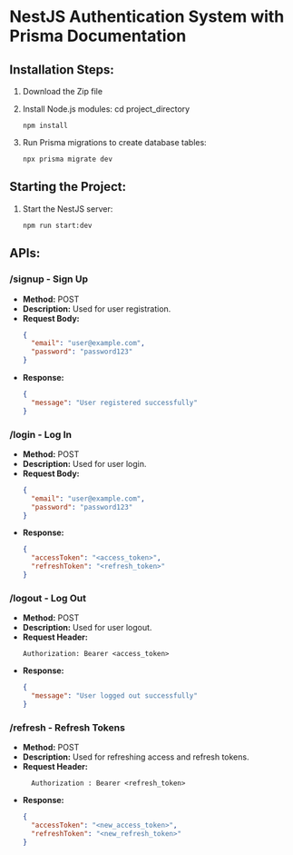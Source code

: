 # NestJS Authentication System with Prisma Documentation
## Installation Steps:

1. Download the Zip file

2. Install Node.js modules:
   cd project_directory
   ```
   npm install
   ```
4. Run Prisma migrations to create database tables:
   ```
   npx prisma migrate dev
   ```

## Starting the Project:

1. Start the NestJS server:

   ```
   npm run start:dev
   ```

## APIs:

### /signup - Sign Up
- **Method:** POST
- **Description:** Used for user registration.
- **Request Body:**
  ```json
  {
    "email": "user@example.com",
    "password": "password123"
  }
  ```
- **Response:**
  ```json
  {
    "message": "User registered successfully"
  }
  ```

### /login - Log In
- **Method:** POST
- **Description:** Used for user login.
- **Request Body:**
  ```json
  {
    "email": "user@example.com",
    "password": "password123"
  }
  ```
- **Response:**
  ```json
  {
    "accessToken": "<access_token>",
    "refreshToken": "<refresh_token>"
  }
  ```

### /logout - Log Out
- **Method:** POST
- **Description:** Used for user logout.
- **Request Header:**
  ```
  Authorization: Bearer <access_token>
  ```
- **Response:**
  ```json
  {
    "message": "User logged out successfully"
  }
  ```

### /refresh - Refresh Tokens
- **Method:** POST
- **Description:** Used for refreshing access and refresh tokens.
- **Request Header:**
  ```Bearer
    Authorization : Bearer <refresh_token>
  ```
- **Response:**
  ```json
  {
    "accessToken": "<new_access_token>",
    "refreshToken": "<new_refresh_token>"
  }
  ```